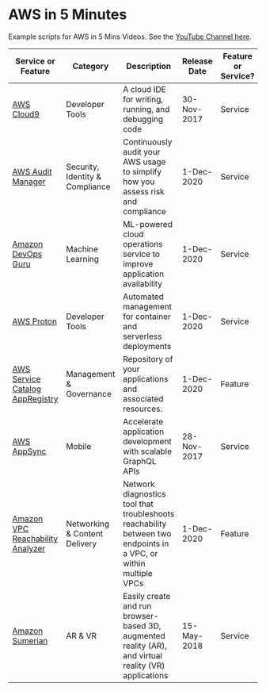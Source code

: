 # AWS in 5 Minutes
Example scripts for AWS in 5 Mins Videos. See the [YouTube Channel here](https://www.youtube.com/channel/UCT2APKG-FGwdZU3TNtJWZPw).

Service or Feature | Category | Description | Release Date | Feature or Service? | 5 Min Video
---------- | ------------ | ------------ | ---------- | ------------ | ------------
[AWS Cloud9](./cloud9) | Developer Tools | A cloud IDE for writing, running, and debugging code | 30-Nov-2017 | Service | [2-Feb-2021](https://youtu.be/ZTPgkD7_0Mk)
[AWS Audit Manager](./audit-manager) | Security, Identity & Compliance | Continuously audit your AWS usage to simplify how you assess risk and compliance | 1-Dec-2020 | Service | 4-Feb-2021
[Amazon DevOps Guru](./devops-guru) | Machine Learning | ML-powered cloud operations service to improve application availability | 1-Dec-2020 | Service | 9-Feb-2021
[AWS Proton](./proton) | Developer Tools | Automated management for container and serverless deployments | 1-Dec-2020 | Service | 11-Feb-2021
[AWS Service Catalog AppRegistry](./appregistry) | Management & Governance | Repository of your applications and associated resources. | 1-Dec-2020 | Feature | 16-Feb-2021
[AWS AppSync](./appsync) | Mobile | Accelerate application development with scalable GraphQL APIs | 28-Nov-2017 | Service | 18-Feb-2021
[Amazon VPC Reachability Analyzer](./vpc-reachability) | Networking & Content Delivery | Network diagnostics tool that troubleshoots reachability between two endpoints in a VPC, or within multiple VPCs | 1-Dec-2020 | Feature | 23-Feb-2021
[Amazon Sumerian](./sumerian) | AR & VR | Easily create and run browser-based 3D, augmented reality (AR), and virtual reality (VR) applications | 15-May-2018 | Service | 25-Feb-2021